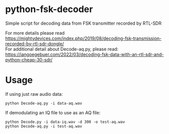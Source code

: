 # python-fsk-decoder
Simple script for decoding data from FSK transmitter recorded by RTL-SDR

For more details please read https://mightydevices.com/index.php/2019/08/decoding-fsk-transmission-recorded-by-rtl-sdr-dongle/  
For additional detail about Decode-aq.py, please read: https://iangoegebuer.com/2022/03/decoding-fsk-data-with-an-rtl-sdr-and-python-cheap-30-sdr/  

# Usage

If using just raw audio data:
```
python Decode-aq.py -i data-aq.wav
```

If demodulating an IQ file to use as an AQ file:  
```
python Decode.py -i data-iq.wav -d 300 -o test-aq.wav
python Decode-aq.py -i test-aq.wav
```
